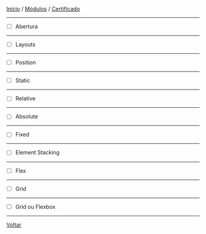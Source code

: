 [Início](https://github.com/Thalyalm/rocketseat-trilha-fundamentar) /
[Módulos](https://github.com/Thalyalm/rocketseat-trilha-fundamentar/tree/main/modulos) /
[Certificado](https://github.com/Thalyalm/rocketseat-trilha-fundamentar/tree/main/certificado)

---

- [ ] Abertura

---

- [ ] Layouts

---

- [ ] Position

---

- [ ] Static

---

- [ ] Relative

---

- [ ] Absolute

---

- [ ] Fixed

---

- [ ] Element Stacking

---

- [ ] Flex

---

- [ ] Grid

---

- [ ] Grid ou Flexbox

---

[Voltar](https://github.com/Thalyalm/rocketseat-trilha-fundamentar/tree/main/modulos/posicionando-foguetes)
